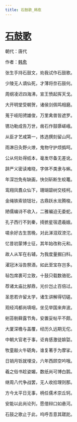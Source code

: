 ```yaml
---
title: 石鼓歌_韩愈
---
```


# [石鼓歌](http://so.gushiwen.org/view_17722.aspx)

朝代：唐代

作者：[韩愈](http://so.gushiwen.org/author_682.aspx)

张生手持石鼓文，劝我试作石鼓歌。

少陵无人谪仙死，才薄将奈石鼓何。

周纲凌迟四海沸，宣王愤起挥天戈。

大开明堂受朝贺，诸侯剑佩鸣相磨。

蒐于岐阳骋雄俊，万里禽兽皆遮罗。

镌功勒成告万世，凿石作鼓隳嵯峨。

从臣才艺咸第一，拣选撰刻留山阿。

雨淋日灸野火燎，鬼物守护烦撝呵。

公从何处得纸本，毫发尽备无差讹。

辞严义密读难晓，字体不类隶与蝌。

年深岂免有缺画，快剑斫断生蛟鼍。

鸾翔凤翥众仙下，珊瑚碧树交枝柯。

金绳铁索锁钮壮，古鼎跃水龙腾梭。

陋儒编诗不收入，二雅褊迫无委蛇。

孔子西行不到秦，掎摭星宿遗羲娥。

嗟余好古生苦晚，对此涕泪双滂沱。

忆昔初蒙博士征，其年始改称元和。

故人从军在右辅，为我度量掘臼科。

濯冠沐浴告祭酒，如此至宝存岂多。

毡包席裹可立致，十鼓只载数骆驼。

荐诸太庙比郜鼎，光价岂止百倍过。

圣恩若许留太学，诸生讲解得切磋。

观经鸿都尚填咽，坐见举国来奔波。

剜苔剔藓露节角，安置妥帖平不颇。

大厦深檐与盖覆，经历久远期无佗。

中朝大官老于事，讵肯感激徒媕娿。

牧童敲火牛砺角，谁复著手为摩挲。

日销月铄就埋没，六年西顾空吟哦。

羲之俗书趁姿媚，数纸尚可博白鹅。

继周八代争战罢，无人收拾理则那。

方今太平日无事，柄任儒术崇丘轲。

安能以此尚论列，愿借辩口如悬河。

石鼓之歌止于此，呜呼吾意其蹉跎。